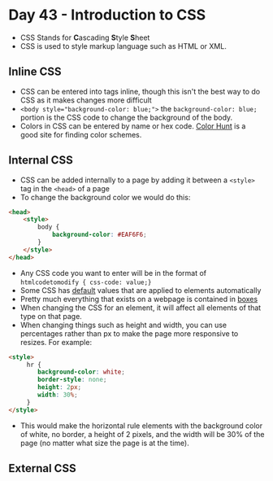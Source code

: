 # Day 43 - Introduction to CSS

- CSS Stands for **C**ascading **S**tyle **S**heet
- CSS is used to style markup language such as HTML or XML.

## Inline CSS

- CSS can be entered into tags inline, though this isn't the best way to do CSS as it makes changes more difficult
- `<body style="background-color: blue;">` the `background-color: blue;` portion is the CSS code to change the background of the body.
- Colors in CSS can be entered by name or hex code. [Color Hunt](https://colorhunt.co/) is a good site for finding color schemes.

## Internal CSS
 
- CSS can be added internally to a page by adding it between a `<style>` tag in the `<head>` of a page
- To change the background color we would do this:
```html
<head>
    <style>
        body {
            background-color: #EAF6F6;
        }
    </style>
</head>
```
- Any CSS code you want to enter will be in the format of `htmlcodetomodify { css-code: value;}`
- Some CSS has [default](https://www.w3schools.com/cssref/css_default_values.php) values that are applied to elements automatically 
- Pretty much everything that exists on a webpage is contained in [boxes](https://chrome.google.com/webstore/detail/pesticide-for-chrome/bakpbgckdnepkmkeaiomhmfcnejndkbi) 
- When changing the CSS for an element, it will affect all elements of that type on that page.
- When changing things such as height and width, you can use percentages rather than px to make the page more responsive to resizes. For example:
```html
<style>
     hr {
        background-color: white;
        border-style: none;
        height: 2px;
        width: 30%;
     }
</style>
```
- This would make the horizontal rule elements with the background color of white, no border, a height of 2 pixels, and the width will be 30% of the page (no matter what size the page is at the time).

## External CSS